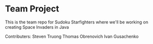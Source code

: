 # Team Project

This is the team repo for Sudoku Starfighters where we'll
be working on creating Space Invaders in Java

Contributers:
Steven Truong
Thomas Obrenovich
Ivan Gusachenko

